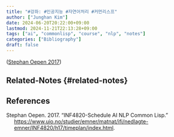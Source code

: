 ```yaml
---
title: "#강좌: #인공지능 #자연어처리 #커먼리스프"
author: ["Junghan Kim"]
date: 2024-06-20T20:22:00+09:00
lastmod: 2024-11-21T22:13:28+09:00
tags: ["ai", "commonlisp", "course", "nlp", "notes"]
categories: ["Bibliography"]
draft: false
---
```


(<a href="#citeproc_bib_item_1">Stephan Oepen 2017</a>)


## Related-Notes {#related-notes}

## References

<style>.csl-entry{text-indent: -1.5em; margin-left: 1.5em;}</style><div class="csl-bib-body">
  <div class="csl-entry"><a id="citeproc_bib_item_1"></a>Stephan Oepen. 2017. “INF4820-Schedule AI NLP Common Lisp.” <a href="https://www.uio.no/studier/emner/matnat/ifi/nedlagte-emner/INF4820/h17/timeplan/index.html">https://www.uio.no/studier/emner/matnat/ifi/nedlagte-emner/INF4820/h17/timeplan/index.html</a>.</div>
</div>
